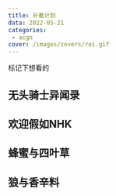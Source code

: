 ```yaml
---
title: 补番计划
data: 2022-05-21
categories:
 - acgn
cover: /images/covers/rei.gif
---
```


标记下想看的

<!-- more -->

## 无头骑士异闻录

## 欢迎假如NHK

## 蜂蜜与四叶草

## 狼与香辛料
